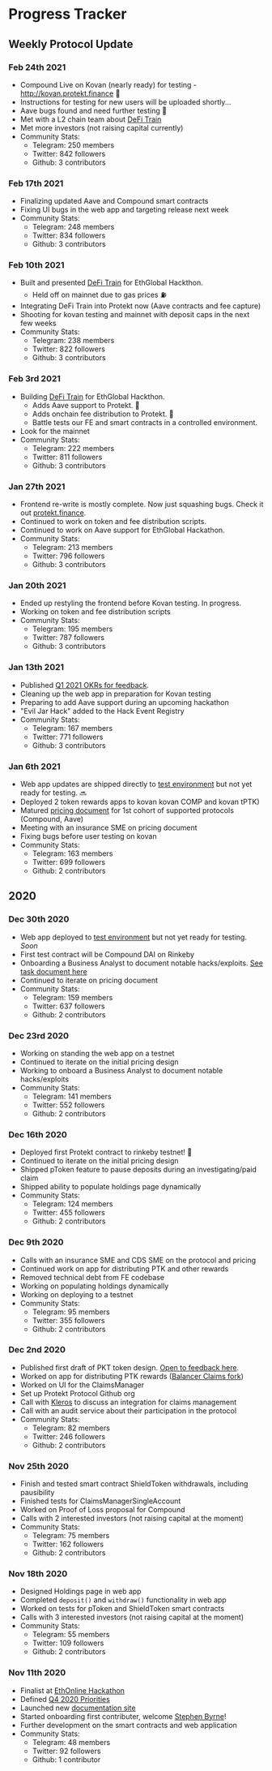 # Progress Tracker

## Weekly Protocol Update

### Feb 24th 2021
* Compound Live on Kovan (nearly ready) for testing - http://kovan.protekt.finance 🚀
* Instructions for testing for new users will be uploaded shortly...
* Aave bugs found and need further testing 👻
* Met with a L2 chain team about  [DeFi Train](https://hack.ethglobal.co/showcase/defi-train-by-protekt-protocol-recBgomteqeXlR39I)
* Met more investors (not raising capital currently)
* Community Stats:
  * Telegram: 250 members
  * Twitter: 842 followers
  * Github: 3 contributors

### Feb 17th 2021
* Finalizing updated Aave and Compound smart contracts
* Fixing UI bugs in the web app and targeting release next week
* Community Stats:
  * Telegram: 248 members
  * Twitter: 834 followers
  * Github: 3 contributors

### Feb 10th 2021
* Built and presented [DeFi Train](https://hack.ethglobal.co/showcase/defi-train-by-protekt-protocol-recBgomteqeXlR39I) for EthGlobal Hackthon.
  * Held off on mainnet due to gas prices ⛽
* Integrating DeFi Train into Protekt now (Aave contracts and fee capture)
* Shooting for kovan testing and mainnet with deposit caps in the next few weeks
* Community Stats:
  * Telegram: 238 members
  * Twitter: 822 followers
  * Github: 3 contributors

### Feb 3rd 2021
* Building [DeFi Train](https://www.defitrain.com) for EthGlobal Hackthon.
  * Adds Aave support to Protekt. 👻
  * Adds onchain fee distribution to Protekt. 🙌
  * Battle tests our FE and smart contracts in a controlled environment.
* Look for the mainnet 
* Community Stats:
  * Telegram: 222 members
  * Twitter: 811 followers
  * Github: 3 contributors

### Jan 27th 2021
* Frontend re-write is mostly complete. Now just squashing bugs. Check it out [protekt.finance](https://protekt.finance/earn-yield).
* Continued to work on token and fee distribution scripts.
* Continued to work on Aave support for EthGlobal Hackathon.
* Community Stats:
  * Telegram: 213 members
  * Twitter: 796 followers
  * Github: 3 contributors

### Jan 20th 2021
* Ended up restyling the frontend before Kovan testing. In progress.
* Working on token and fee distribution scripts
* Community Stats:
  * Telegram: 195 members
  * Twitter: 787 followers
  * Github: 3 contributors

### Jan 13th 2021
* Published [Q1 2021 OKRs for feedback](https://docs.protektprotocol.com/#/priorities).
* Cleaning up the web app in preparation for Kovan testing
* Preparing to add Aave support during an upcoming hackathon
* "Evil Jar Hack" added to the Hack Event Registry
* Community Stats:
  * Telegram: 167 members
  * Twitter: 771 followers
  * Github: 3 contributors

### Jan 6th 2021
* Web app updates are shipped directly to [test environment](https://kovan.protektprotocol.com) but not yet ready for testing. 🔜
* Deployed 2 token rewards apps to kovan
	kovan COMP and kovan tPTK)
* Matured [pricing document](https://docs.google.com/document/d/1ZnWLvTGpdRBTyNDcQDx1WT9pEzpjx1DExh8rGDo2lWU/edit#) for 1st cohort of supported protocols (Compound, Aave)
* Meeting with an insurance SME on pricing document
* Fixing bugs before user testing on kovan
* Community Stats:
  * Telegram: 163 members
  * Twitter: 699 followers
  * Github: 2 contributors

## 2020

### Dec 30th 2020
* Web app deployed to [test environment](https://rinkeby.protektprotocol.com) but not yet ready for testing. _Soon_
* First test contract will be Compound DAI on Rinkeby 
* Onboarding a Business Analyst to document notable hacks/exploits. [See task document here](https://docs.google.com/document/d/10T19cFqtePyQxdq0_aOGFOMzlxxHv4TS-PvhV83Ybw8/edit#)
* Continued to iterate on pricing document
* Community Stats:
  * Telegram: 159 members
  * Twitter: 637 followers
  * Github: 2 contributors

### Dec 23rd 2020
* Working on standing the web app on a testnet
* Continued to iterate on the initial pricing design
* Working to onboard a Business Analyst to document notable hacks/exploits
* Community Stats:
  * Telegram: 141 members
  * Twitter: 552 followers
  * Github: 2 contributors

### Dec 16th 2020
* Deployed first Protekt contract to rinkeby testnet! 🙌
* Continued to iterate on the initial pricing design
* Shipped pToken feature to pause deposits during an investigating/paid claim
* Shipped ability to populate holdings page dynamically
* Community Stats:
  * Telegram: 124 members
  * Twitter: 455 followers
  * Github: 2 contributors

### Dec 9th 2020
* Calls with an insurance SME and CDS SME on the protocol and pricing
* Continued work on app for distributing PTK and other rewards
* Removed technical debt from FE codebase
* Working on populating holdings dynamically
* Working on deploying to a testnet
* Community Stats:
  * Telegram: 95 members
  * Twitter: 355 followers
  * Github: 2 contributors

### Dec 2nd 2020
* Published first draft of PKT token design. [Open to feedback here](https://github.com/ProtektProtocol/protekt-protocol-docs/issues/1).
* Worked on app for distributing PTK rewards ([Balancer Claims fork](https://claim.balancer.finance/#/))
* Worked on UI for the ClaimsManager
* Set up Protekt Protocol Github org
* Call with [Kleros](https://kleros.io/) to discuss an integration for claims management
* Call with an audit service about their participation in the protocol
* Community Stats:
  * Telegram: 82 members
  * Twitter: 246 followers
  * Github: 2 contributors

### Nov 25th 2020
* Finish and tested smart contract ShieldToken withdrawals, including pausibility
* Finished tests for ClaimsManagerSingleAccount
* Worked on Proof of Loss proposal for Compound
* Calls with 2 interested investors (not raising capital at the moment)
* Community Stats:
  * Telegram: 75 members
  * Twitter: 162 followers
  * Github: 2 contributors

### Nov 18th 2020
* Designed Holdings page in web app
* Completed `deposit()` and `withdraw()` functionality in web app
* Worked on tests for pToken and ShieldToken smart contracts
* Calls with 3 interested investors (not raising capital at the moment)
* Community Stats:
  * Telegram: 55 members
  * Twitter: 109 followers
  * Github: 2 contributors

### Nov 11th 2020
* Finalist at [EthOnline Hackathon](https://hack.ethglobal.co/showcase/protekt-protocol-recH3ArMNQFeMFCJf)
* Defined [Q4 2020 Priorities](/priorities.md)
* Launched new [documentation site](https://corbinpage.github.io/protekt-protocol-docs)
* Started onboarding first contributer, welcome [Stephen Byrne](https://twitter.com/stephenbyrnedub)!
* Further development on the smart contracts and web application
* Community Stats:
  * Telegram: 48 members
  * Twitter: 92 followers
  * Github: 1 contributor

